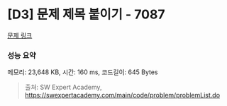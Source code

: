 # [D3] 문제 제목 붙이기 - 7087 

[문제 링크](https://swexpertacademy.com/main/code/problem/problemDetail.do?contestProbId=AWkIdD46A5EDFAXC) 

### 성능 요약

메모리: 23,648 KB, 시간: 160 ms, 코드길이: 645 Bytes



> 출처: SW Expert Academy, https://swexpertacademy.com/main/code/problem/problemList.do